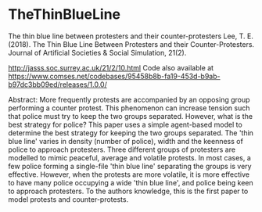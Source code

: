 # TheThinBlueLine
The thin blue line between protesters and their counter-protesters
Lee, T. E. (2018). The Thin Blue Line Between Protesters and their Counter-Protesters. Journal of Artificial Societies & Social Simulation, 21(2).

http://jasss.soc.surrey.ac.uk/21/2/10.html
Code also available at https://www.comses.net/codebases/95458b8b-fa19-453d-b9ab-b97dc3bb09ed/releases/1.0.0/

Abstract:
More frequently protests are accompanied by an opposing group performing a counter protest. This phenomenon can increase tension such that police must try to keep the two groups separated. However, what is the best strategy for police? This paper uses a simple agent-based model to determine the best strategy for keeping the two groups separated. The 'thin blue line' varies in density (number of police), width and the keenness of police to approach protesters. Three different groups of protesters are modelled to mimic peaceful, average and volatile protests. In most cases, a few police forming a single-file 'thin blue line' separating the groups is very effective. However, when the protests are more volatile, it is more effective to have many police occupying a wide 'thin blue line', and police being keen to approach protesters. To the authors knowledge, this is the first paper to model protests and counter-protests. 
